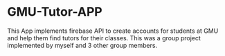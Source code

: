 # GMU-Tutor-APP
This App implements firebase API to create accounts for students at GMU and help them find tutors for their classes. This was a group project implemented by myself and 3 other group members.
